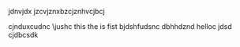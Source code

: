 jdnvjdx jzcvjznxbzcjznhvcjbcj

cjnduxcudnc
\jushc
this the is fist
bjdshfudsnc
dbhhdznd
helloc  jdsd
cjdbcsdk
